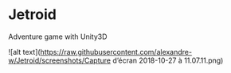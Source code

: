 # Jetroid
Adventure game with Unity3D

![alt text](https://raw.githubusercontent.com/alexandre-w/Jetroid/screenshots/Capture d’écran 2018-10-27 à 11.07.11.png)
